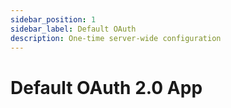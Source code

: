 ```yaml
---
sidebar_position: 1
sidebar_label: Default OAuth
description: One-time server-wide configuration
---
```


# Default OAuth 2.0 App
